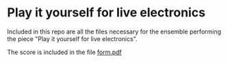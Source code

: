 # Play it yourself for live electronics

Included in this repo are all the files necessary for the ensemble performing the piece "Play it yourself for live electronics". 

The score is included in the file [form.pdf](form.pdf)
